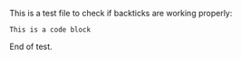 This is a test file to check if backticks are working properly:

```
This is a code block
```

End of test.
